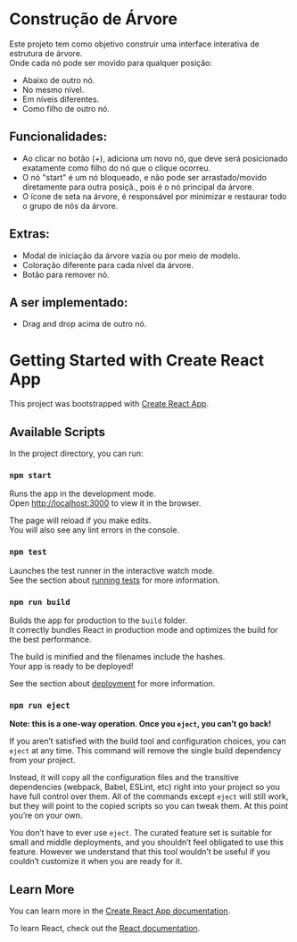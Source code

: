 # Construção de Árvore

Este projeto tem como objetivo construir uma interface interativa de estrutura de árvore.\
Onde cada nó pode ser movido para qualquer posição:
- Abaixo de outro nó.
- No mesmo nível.
- Em níveis diferentes.
- Como filho de outro nó.

## Funcionalidades:

- Ao clicar no botão (+), adiciona um novo nó, que deve será posicionado exatamente como filho do nó que o clique ocorreu.
- O nó "start" é um nó bloqueado, e não pode ser arrastado/movido diretamente para outra posiçã., pois é o nó principal da árvore.
- O ícone de seta na árvore, é responsável por minimizar e restaurar todo o grupo de nós da árvore.

## Extras:

- Modal de iniciação da árvore vazia ou por meio de modelo.
- Coloração diferente para cada nível da árvore.
- Botão para remover nó.

## A ser implementado:
- Drag and drop acima de outro nó.

# Getting Started with Create React App

This project was bootstrapped with [Create React App](https://github.com/facebook/create-react-app).

## Available Scripts

In the project directory, you can run:

### `npm start`

Runs the app in the development mode.\
Open [http://localhost:3000](http://localhost:3000) to view it in the browser.

The page will reload if you make edits.\
You will also see any lint errors in the console.

### `npm test`

Launches the test runner in the interactive watch mode.\
See the section about [running tests](https://facebook.github.io/create-react-app/docs/running-tests) for more information.

### `npm run build`

Builds the app for production to the `build` folder.\
It correctly bundles React in production mode and optimizes the build for the best performance.

The build is minified and the filenames include the hashes.\
Your app is ready to be deployed!

See the section about [deployment](https://facebook.github.io/create-react-app/docs/deployment) for more information.

### `npm run eject`

**Note: this is a one-way operation. Once you `eject`, you can’t go back!**

If you aren’t satisfied with the build tool and configuration choices, you can `eject` at any time. This command will remove the single build dependency from your project.

Instead, it will copy all the configuration files and the transitive dependencies (webpack, Babel, ESLint, etc) right into your project so you have full control over them. All of the commands except `eject` will still work, but they will point to the copied scripts so you can tweak them. At this point you’re on your own.

You don’t have to ever use `eject`. The curated feature set is suitable for small and middle deployments, and you shouldn’t feel obligated to use this feature. However we understand that this tool wouldn’t be useful if you couldn’t customize it when you are ready for it.

## Learn More

You can learn more in the [Create React App documentation](https://facebook.github.io/create-react-app/docs/getting-started).

To learn React, check out the [React documentation](https://reactjs.org/).
